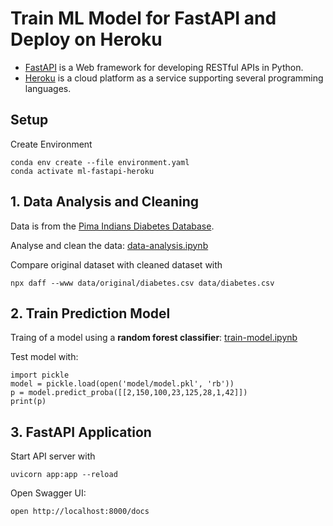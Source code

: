 # Train ML Model for FastAPI and Deploy on Heroku

* [FastAPI](https://fastapi.tiangolo.com) is a Web framework for developing RESTful APIs in Python.
* [Heroku](https://www.heroku.com) is a cloud platform as a service supporting several programming languages.

## Setup

Create Environment

    conda env create --file environment.yaml
    conda activate ml-fastapi-heroku

## 1. Data Analysis and Cleaning

Data is from the [Pima Indians Diabetes Database](https://data.world/data-society/pima-indians-diabetes-database).

Analyse and clean the data: [data-analysis.ipynb](./data-analysis.ipynb)

Compare original dataset with cleaned dataset with

    npx daff --www data/original/diabetes.csv data/diabetes.csv

## 2. Train Prediction Model

Traing of a model using a **random forest classifier**: [train-model.ipynb](./train-model.ipynb)

Test model with:

    import pickle
    model = pickle.load(open('model/model.pkl', 'rb'))
    p = model.predict_proba([[2,150,100,23,125,28,1,42]])
    print(p)

## 3. FastAPI Application

Start API server with

    uvicorn app:app --reload

Open Swagger UI:

    open http://localhost:8000/docs

